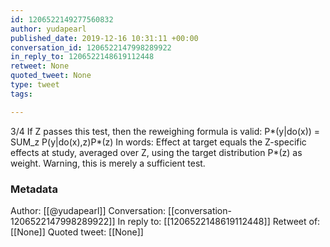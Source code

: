 ```yaml
---
id: 1206522149277560832
author: yudapearl
published_date: 2019-12-16 10:31:11 +00:00
conversation_id: 1206522147998289922
in_reply_to: 1206522148619112448
retweet: None
quoted_tweet: None
type: tweet
tags:

---
```


3/4 If Z passes this test, then the reweighing formula is valid:
P*(y|do(x)) = SUM_z P(y|do(x),z)P*(z)
In words: Effect at target equals the Z-specific effects at study, averaged over Z, using the target distribution P*(z) as weight.
Warning, this is merely a sufficient test.

### Metadata

Author: [[@yudapearl]]
Conversation: [[conversation-1206522147998289922]]
In reply to: [[1206522148619112448]]
Retweet of: [[None]]
Quoted tweet: [[None]]
